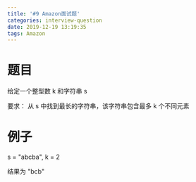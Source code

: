 ```yaml
---
title: '#9 Amazon面试题'
categories: interview-question
date: 2019-12-19 13:19:35
tags: Amazon
---
```

# 题目
给定一个整型数 k 和字符串 s

要求：
从 s 中找到最长的字符串，该字符串包含最多 k 个不同元素

# 例子
s = "abcba", k = 2

结果为 "bcb"